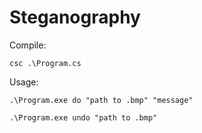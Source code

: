 # Steganography


Compile: 

`csc .\Program.cs`

Usage:

`.\Program.exe do "path to .bmp" "message"`

`.\Program.exe undo "path to .bmp"`

